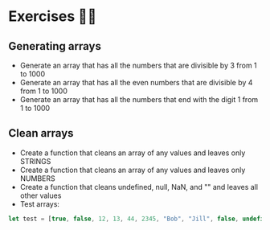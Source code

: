 # Exercises 🏋️‍♂️

## Generating arrays

* Generate an array that has all the numbers that are divisible by 3 from 1 to 1000
* Generate an array that has all the even numbers that are divisible by 4 from 1 to 1000
* Generate an array that has all the numbers that end with the digit 1 from 1 to 1000
 
## Clean arrays

* Create a function that cleans an array of any values and leaves only STRINGS
* Create a function that cleans an array of any values and leaves only NUMBERS
* Create a function that cleans undefined, null, NaN, and "" and leaves all other values
* Test arrays:

```js
let test = [true, false, 12, 13, 44, 2345, "Bob", "Jill", false, undefined, 1000, null, "Jack", "", "", 99, "Greg", undefined, NaN, 1, 22];
```
